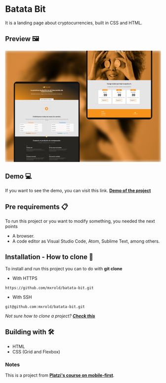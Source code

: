 # Batata Bit

It is a landing page about cryptocurrencies, built in CSS and HTML.
## Preview 🖼

![Design preview](./assets/img/batatabit-preview.png)

## Demo 💻

If you want to see the demo, you can visit this link. **[Demo of the project](https://mxrold.github.io/batata-bit)**

## Pre requirements 📋

To run this project or you want to modify something, you needed the next points
- A browser.
- A code editor as Visual Studio Code, Atom, Sublime Text, among others.

## Installation - How to clone 🚀

To install and run this project you can to do with __git clone__

- With HTTPS
~~~
https://github.com/mxrold/batata-bit.git
~~~
- With SSH
~~~
git@github.com:mxrold/batata-bit.git
~~~

_Not sure how to clone a project? **[Check this](https://github.com/mxrold/how-to-clone-a-repository-in-github/blob/main/README.md)**_

## Building with 🛠️

- HTML
- CSS (Grid and Flexbox)

### Notes
This is a project from **[Platzi's course on mobile-first](https://platzi.com/clases/mobile-first/)**.
